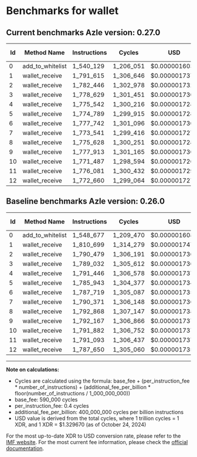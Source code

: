 # Benchmarks for wallet

## Current benchmarks Azle version: 0.27.0

| Id  | Method Name      | Instructions | Cycles    | USD           | USD/Million Calls | Change                             |
| --- | ---------------- | ------------ | --------- | ------------- | ----------------- | ---------------------------------- |
| 0   | add_to_whitelist | 1_540_129    | 1_206_051 | $0.0000016036 | $1.60             | <font color="green">-8_548</font>  |
| 1   | wallet_receive   | 1_791_615    | 1_306_646 | $0.0000017374 | $1.73             | <font color="green">-19_084</font> |
| 2   | wallet_receive   | 1_782_446    | 1_302_978 | $0.0000017325 | $1.73             | <font color="green">-8_033</font>  |
| 3   | wallet_receive   | 1_778_629    | 1_301_451 | $0.0000017305 | $1.73             | <font color="green">-10_403</font> |
| 4   | wallet_receive   | 1_775_542    | 1_300_216 | $0.0000017289 | $1.72             | <font color="green">-15_904</font> |
| 5   | wallet_receive   | 1_774_789    | 1_299_915 | $0.0000017285 | $1.72             | <font color="green">-11_154</font> |
| 6   | wallet_receive   | 1_777_742    | 1_301_096 | $0.0000017300 | $1.73             | <font color="green">-9_977</font>  |
| 7   | wallet_receive   | 1_773_541    | 1_299_416 | $0.0000017278 | $1.72             | <font color="green">-16_830</font> |
| 8   | wallet_receive   | 1_775_628    | 1_300_251 | $0.0000017289 | $1.72             | <font color="green">-17_240</font> |
| 9   | wallet_receive   | 1_777_913    | 1_301_165 | $0.0000017301 | $1.73             | <font color="green">-14_254</font> |
| 10  | wallet_receive   | 1_771_487    | 1_298_594 | $0.0000017267 | $1.72             | <font color="green">-20_395</font> |
| 11  | wallet_receive   | 1_776_081    | 1_300_432 | $0.0000017291 | $1.72             | <font color="green">-15_012</font> |
| 12  | wallet_receive   | 1_772_660    | 1_299_064 | $0.0000017273 | $1.72             | <font color="green">-14_990</font> |

## Baseline benchmarks Azle version: 0.26.0

| Id  | Method Name      | Instructions | Cycles    | USD           | USD/Million Calls |
| --- | ---------------- | ------------ | --------- | ------------- | ----------------- |
| 0   | add_to_whitelist | 1_548_677    | 1_209_470 | $0.0000016082 | $1.60             |
| 1   | wallet_receive   | 1_810_699    | 1_314_279 | $0.0000017476 | $1.74             |
| 2   | wallet_receive   | 1_790_479    | 1_306_191 | $0.0000017368 | $1.73             |
| 3   | wallet_receive   | 1_789_032    | 1_305_612 | $0.0000017360 | $1.73             |
| 4   | wallet_receive   | 1_791_446    | 1_306_578 | $0.0000017373 | $1.73             |
| 5   | wallet_receive   | 1_785_943    | 1_304_377 | $0.0000017344 | $1.73             |
| 6   | wallet_receive   | 1_787_719    | 1_305_087 | $0.0000017353 | $1.73             |
| 7   | wallet_receive   | 1_790_371    | 1_306_148 | $0.0000017367 | $1.73             |
| 8   | wallet_receive   | 1_792_868    | 1_307_147 | $0.0000017381 | $1.73             |
| 9   | wallet_receive   | 1_792_167    | 1_306_866 | $0.0000017377 | $1.73             |
| 10  | wallet_receive   | 1_791_882    | 1_306_752 | $0.0000017375 | $1.73             |
| 11  | wallet_receive   | 1_791_093    | 1_306_437 | $0.0000017371 | $1.73             |
| 12  | wallet_receive   | 1_787_650    | 1_305_060 | $0.0000017353 | $1.73             |

---

**Note on calculations:**

- Cycles are calculated using the formula: base_fee + (per_instruction_fee \* number_of_instructions) + (additional_fee_per_billion \* floor(number_of_instructions / 1_000_000_000))
- base_fee: 590_000 cycles
- per_instruction_fee: 0.4 cycles
- additional_fee_per_billion: 400_000_000 cycles per billion instructions
- USD value is derived from the total cycles, where 1 trillion cycles = 1 XDR, and 1 XDR = $1.329670 (as of October 24, 2024)

For the most up-to-date XDR to USD conversion rate, please refer to the [IMF website](https://www.imf.org/external/np/fin/data/rms_sdrv.aspx).
For the most current fee information, please check the [official documentation](https://internetcomputer.org/docs/current/developer-docs/gas-cost#execution).
